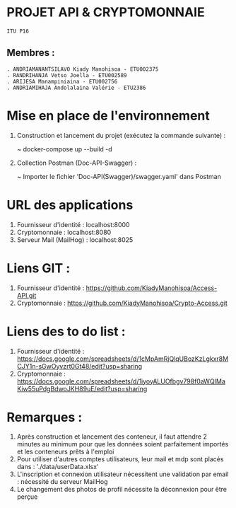 # PROJET API & CRYPTOMONNAIE 
    ITU P16 

## Membres : 
    . ANDRIAMANANTSILAVO Kiady Manohisoa - ETU002375 
    . RANDRIHANJA Vetso Joella - ETU002589 
    . ARIJESA Manampiniaina - ETU002756
    . ANDRIAMIHAJA Andolalaina Valérie - ETU2386

# Mise en place de l'environnement 
1. Construction et lancement du projet (exécutez la commande suivante) :

    ~ docker-compose up --build -d

2. Collection Postman (Doc-API-Swagger) : 

    ~ Importer le fichier 'Doc-API(Swagger)/swagger.yaml' dans Postman

# URL des applications
1. Fournisseur d'identité : localhost:8000 
2. Cryptomonnaie : localhost:8080
3. Serveur Mail (MailHog) : localhost:8025

# Liens GIT : 
1. Fournisseur d'identité : https://github.com/KiadyManohisoa/Access-API.git
2. Cryptomonnaie : https://github.com/KiadyManohisoa/Crypto-Access.git

# Liens des to do list :
1. Fournisseur d'identité : https://docs.google.com/spreadsheets/d/1cMpAmRjQlqUBozKzLgkxr8MCJY1n-sGwOyvzrt0Gt48/edit?usp=sharing
2. Cryptomonnaie : https://docs.google.com/spreadsheets/d/1iyoyALUOfbgv798f0aWQIMaKiw55uPdgBdwoJKH89uE/edit?usp=sharing

# Remarques : 
1. Après construction et lancement des conteneur, il faut attendre 2 minutes au minimum pour que les données soient parfaitement importés et les conteneurs prêts à l'emploi
2. Pour utiliser d'autres comptes utilisateurs, leur mail et mdp sont placés dans : './data/userData.xlsx'
3. L'inscription et connexion utilisateur nécessitent une validation par email : nécessité du serveur MailHog
4. Le changement des photos de profil nécessite la déconnexion pour être perçue 